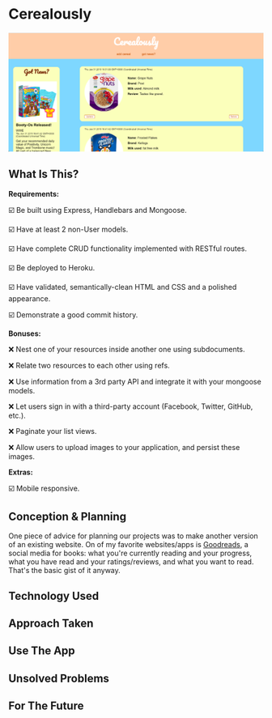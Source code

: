 # Cerealously

![ScreenShot](./planning/cereal_screenshot.png)

## What Is This?

__Requirements:__

:ballot_box_with_check: Be built using Express, Handlebars and Mongoose.

:ballot_box_with_check: Have at least 2 non-User models.

:ballot_box_with_check: Have complete CRUD functionality implemented with RESTful routes.

:ballot_box_with_check: Be deployed to Heroku.

:ballot_box_with_check: Have validated, semantically-clean HTML and CSS and a polished appearance.

:ballot_box_with_check: Demonstrate a good commit history.


__Bonuses:__

:x: Nest one of your resources inside another one using subdocuments.

:x: Relate two resources to each other using refs.

:x: Use information from a 3rd party API and integrate it with your mongoose models.

:x: Let users sign in with a third-party account (Facebook, Twitter, GitHub, etc.).

:x: Paginate your list views.

:x: Allow users to upload images to your application, and persist these images.


__Extras:__

:ballot_box_with_check: Mobile responsive.

## Conception & Planning

One piece of advice for planning our projects was to make another version of an existing website. On of my favorite websites/apps is <a href="https://www.goodreads.com/">Goodreads</a>, a social media for books: what you're currently reading and your progress, what you have read and your ratings/reviews, and what you want to read. That's the basic gist of it anyway.

## Technology Used

## Approach Taken

## Use The App

## Unsolved Problems

## For The Future
